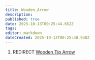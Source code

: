 ```yaml
---
title: Wooden_Arrow
description: 
published: true
date: 2025-10-13T00:25:44.652Z
tags: 
editor: markdown
dateCreated: 2025-10-13T00:25:40.948Z
---
```


1.  REDIRECT [Wooden Tip Arrow](Wooden_Tip_Arrow "wikilink")
